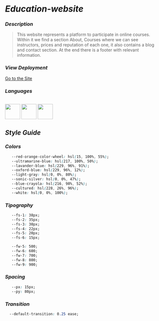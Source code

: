 # _Education-website_

### _Description_
>This website represents a platform to participate in online courses. Within it we find a section About, Courses where we can see instructors, prices and reputation of each one, it also contains a blog and contact section. At the end there is a footer with relevant information.

 ### _View Deployment_
 [Go to the Site](https://fernandomoyano.github.io/Education-website/)

### _Languages_

<link rel="stylesheet" href="devicon.min.css">
<div "style=inline_block"><br>

 <img width="50px" height="50px" src="https://cdn.jsdelivr.net/gh/devicons/devicon/icons/html5/html5-original-wordmark.svg" />
 <img width="50px" height="50px" src="https://cdn.jsdelivr.net/gh/devicons/devicon/icons/css3/css3-original-wordmark.svg" />
 <img width="50px" height="50px" src="https://cdn.jsdelivr.net/gh/devicons/devicon/icons/javascript/javascript-original.svg" />
 </div>
 
 ## _Style Guide_
 
 ### _Colors_
 
 ``` css 
    --red-orange-color-wheel: hsl(15, 100%, 55%);
    --ultramarine-blue: hsl(217, 100%, 50%);
    --lavander-blue: hsl(229, 96%, 91%);
    --oxford-blue: hsl(229, 96%, 12%);
    --light-gray: hsl(0, 0%, 80%);
    --sonic-silver: hsl(0, 0%, 47%);
    --blue-crayola: hsl(216, 98%, 52%);
    --cultured: hsl(228, 26%, 96%);
    --white: hsl(0, 0%, 100%);  
 ```
 
 ### _Tipography_
 
 ``` css
    --fs-1: 38px;
    --fs-2: 35px;
    --fs-3: 30px;
    --fs-4: 22px;
    --fs-5: 20px;
    --fs-6: 15px;

    --fw-5: 500;
    --fw-6: 600;
    --fw-7: 700;
    --fw-8: 800;
    --fw-9: 900;
 ``` 
 
 ### _Spacing_
 ``` css
    --px: 15px;
    --py: 80px;
 ``` 
 
 ### _Transition_
 ``` css
   --default-transition: 0.25 ease;
 ```
 
 

 
